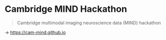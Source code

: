 # Cambridge MIND Hackathon

> Cambridge multimodal imaging neuroscience data (MIND) hackathon

→ https://cam-mind.github.io
